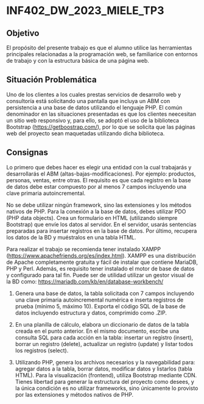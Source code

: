 # INF402_DW_2023_MIELE_TP3

## Objetivo

El propósito del presente trabajo es que el alumno utilice las herramientas principales relacionadas a la programación web, se familiarice con entornos de trabajo y con la estructura básica de una página web.

## Situación Problemática

Uno de los clientes a los cuales prestas servicios de desarrollo web y consultoría está solicitando una pantalla que incluya un ABM con persistencia a una base de datos utilizando el lenguaje PHP. El común denominador en las situaciones presentadas es que los clientes neecesitan un sitio web responsivo y, para ello, se adoptó el uso de la biblioteca Bootstrap (<https://getboostrap.com/>), por lo que se solicita que las páginas web del proyecto sean maquetadas utilizando dicha biblioteca.

## Consignas

Lo primero que debes hacer es elegir una entidad con la cual trabajarás y desarrollarás el ABM (altas-bajas-modificaciones). Por ejemplo: productos, personas, ventas, entre otras. El requisito es que cada registro en la base de datos debe estar compuesto por al menos 7 campos incluyendo una clave primaria autoincremental.

No se debe utilizar ningún framework, sino las extensiones y los métodos nativos de PHP. Para la conexión a la base de datos, debes utilizar PDO (PHP data objects). Crea un formulario en HTML (utilizando siempre Bootstrap) que envíe los datos al servidor. En el servidor, usarás sentencias preparadas para insertar registros en la base de datos. Por último, recupera los datos de la BD y muéstralos en una tabla HTML.

Para realizar el trabajo se recomienda tener instalado XAMPP (<https://www.apachefriends.org/es/index.html>). XAMPP es una distribución de Apache completamente gratuita y fácil de instalar que contiene MariaDB, PHP y Perl. Además, es requisito tener instalado el motor de base de datos y configurado para tal fin. Puede ser de utilidad utilizar un gestor visual de la BD como: <https://mariadb.com/kb/en/database-workbench/>

1. Genera una base de datos, la tabla solicitada con 7 campos incluyendo una clave primaria autoincremental numérica e inserta registros de prueba (mínimo 5, máximo 10). Exporta el código SQL de la base de datos incluyendo estructura y datos, comprimido como .ZIP.

2. En una planilla de cálculo, elabora un diccionario de datos de la tabla creada en el punto anterior. En el mismo documento, escribe una consulta SQL para cada acción en la tabla: insertar un registro (insert), borrar un registro (delete), actualizar un registro (update) y listar todos los registros (select).

3. Utilizando PHP, genera los archivos necesarios y la navegabilidad para: agregar datos a la tabla, borrar datos, modificar datos y listarlos (tabla HTML). Para la visualización (frontend), utiliza Bootstrap mediante CDN. Tienes libertad para generar la estructura del proyecto como desees, y la única condición es no utilizar frameworks, sino únicamente lo provisto por las extensiones y métodos nativos de PHP.
